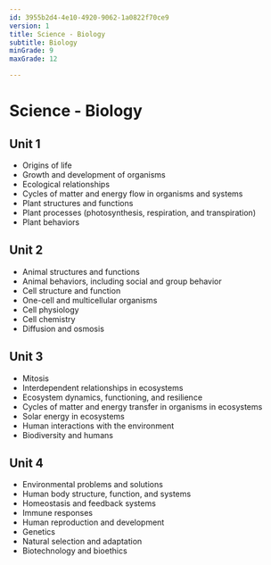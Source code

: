 ```yaml
---
id: 3955b2d4-4e10-4920-9062-1a0822f70ce9
version: 1
title: Science - Biology
subtitle: Biology
minGrade: 9
maxGrade: 12

---
```

# Science - Biology


## Unit 1
* Origins of life
* Growth and development of organisms
* Ecological relationships
* Cycles of matter and energy flow in organisms and systems
* Plant structures and functions
* Plant processes (photosynthesis, respiration, and transpiration)
* Plant behaviors

## Unit 2
* Animal structures and functions
* Animal behaviors, including social and group behavior
* Cell structure and function
* One-cell and multicellular organisms
* Cell physiology
* Cell chemistry
* Diffusion and osmosis

## Unit 3
* Mitosis
* Interdependent relationships in ecosystems
* Ecosystem dynamics, functioning, and resilience
* Cycles of matter and energy transfer in organisms in ecosystems
* Solar energy in ecosystems
* Human interactions with the environment
* Biodiversity and humans

## Unit 4
* Environmental problems and solutions
* Human body structure, function, and systems
* Homeostasis and feedback systems
* Immune responses
* Human reproduction and development
* Genetics
* Natural selection and adaptation
* Biotechnology and bioethics